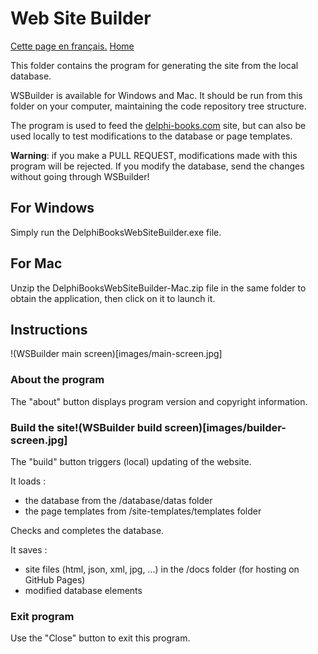 # Web Site Builder

[Cette page en français.](LISEZMOI.md) [Home](../README.md)

This folder contains the program for generating the site from the local database.

WSBuilder is available for Windows and Mac. It should be run from this folder on your computer, maintaining the code repository tree structure.

The program is used to feed the [delphi-books.com](https://delphi-books.com) site, but can also be used locally to test modifications to the database or page templates.

**Warning**: if you make a PULL REQUEST, modifications made with this program will be rejected. If you modify the database, send the changes without going through WSBuilder!

## For Windows

Simply run the DelphiBooksWebSiteBuilder.exe file.

## For Mac

Unzip the DelphiBooksWebSiteBuilder-Mac.zip file in the same folder to obtain the application, then click on it to launch it.

## Instructions

!(WSBuilder main screen)[images/main-screen.jpg]

### About the program

The "about" button displays program version and copyright information.

### Build the site!(WSBuilder build screen)[images/builder-screen.jpg]

The "build" button triggers (local) updating of the website.

It loads :
- the database from the /database/datas folder
- the page templates from /site-templates/templates folder

Checks and completes the database.

It saves :
- site files (html, json, xml, jpg, ...) in the /docs folder (for hosting on GitHub Pages)
- modified database elements

### Exit program

Use the "Close" button to exit this program.
